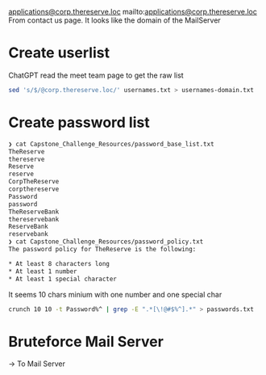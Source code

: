 [applications@corp.thereserve.loc](mailto:applications@corp.thereserve.loc)
mailto:applications@corp.thereserve.loc
From contact us page. It looks like the domain of the MailServer

# Create userlist
ChatGPT read the meet team page to get the raw list
```bash
sed 's/$/@corp.thereserve.loc/' usernames.txt > usernames-domain.txt
```
# Create password list
```bash
❯ cat Capstone_Challenge_Resources/password_base_list.txt
TheReserve
thereserve
Reserve
reserve
CorpTheReserve
corpthereserve
Password
password
TheReserveBank
thereservebank
ReserveBank
reservebank
❯ cat Capstone_Challenge_Resources/password_policy.txt
The password policy for TheReserve is the following:

* At least 8 characters long
* At least 1 number
* At least 1 special character
```
It seems 10 chars minium with one number and one special char
```bash
crunch 10 10 -t Password%^ | grep -E ".*[\!@#$%^].*" > passwords.txt
```

# Bruteforce Mail Server
-> To Mail Server

